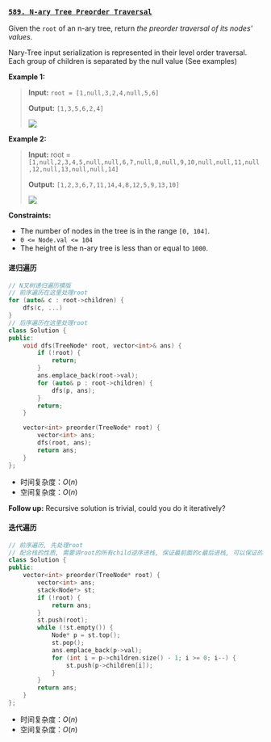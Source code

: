 ### **[`589. N-ary Tree Preorder Traversal`](https://leetcode.cn/problems/n-ary-tree-preorder-traversal/description/)**

Given the  `root`  of an n-ary tree, return  _the preorder traversal of its nodes' values_.

Nary-Tree input serialization is represented in their level order traversal. Each group of children is separated by the null value (See examples)

**Example 1:**
>**Input:** `root = [1,null,3,2,4,null,5,6]`
>
>**Output:** `[1,3,5,6,2,4]`
>
>![](https://assets.leetcode.com/uploads/2018/10/12/narytreeexample.png)
>

**Example 2:**
>**Input:** root = `[1,null,2,3,4,5,null,null,6,7,null,8,null,9,10,null,null,11,null,12,null,13,null,null,14]`
>
>**Output:** `[1,2,3,6,7,11,14,4,8,12,5,9,13,10]`
>
>![](https://assets.leetcode.com/uploads/2019/11/08/sample_4_964.png)
>

**Constraints:**
-   The number of nodes in the tree is in the range  `[0, 104]`.
-   `0 <= Node.val <= 104`
-   The height of the n-ary tree is less than or equal to  `1000`.

#### 递归遍历
```cpp
// N叉树递归遍历模版
// 前序遍历在这里处理root
for (auto& c : root->children) {
    dfs(c, ...)
}
// 后序遍历在这里处理root
class Solution {
public:
    void dfs(TreeNode* root, vector<int>& ans) {
        if (!root) {
            return;
        }
        ans.emplace_back(root->val);
        for (auto& p : root->children) {
            dfs(p, ans);
        }
        return;
    }

    vector<int> preorder(TreeNode* root) {
        vector<int> ans;
        dfs(root, ans);
        return ans;    
    }
};
```
* 时间复杂度：$O(n)$
* 空间复杂度：$O(n)$

**Follow up:**  Recursive solution is trivial, could you do it iteratively?

#### 迭代遍历
```cpp
// 前序遍历, 先处理root
// 配合栈的性质, 需要讲root的所有child逆序进栈, 保证最前面的c最后进栈, 可以保证的是c可以在root之后最先被处理
class Solution {
public:
    vector<int> preorder(TreeNode* root) {
        vector<int> ans;
        stack<Node*> st;
        if (!root) {
            return ans;
        }
        st.push(root);
        while (!st.empty()) {
            Node* p = st.top();
            st.pop();
            ans.emplace_back(p->val);
            for (int i = p->children.size() - 1; i >= 0; i--) {
                st.push(p->children[i]);
            }
        }
        return ans;   
    }
};
```
* 时间复杂度：$O(n)$
* 空间复杂度：$O(n)$